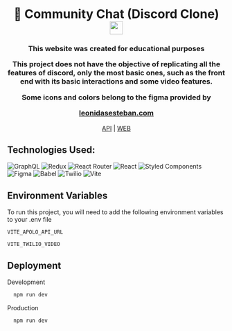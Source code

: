 

<div align="center">
  <h1>
    💬 Community Chat (Discord Clone)
    <img src="https://www.freepnglogos.com/uploads/discord-logo-png/concours-discord-cartes-voeux-fortnite-france-6.png" loading="lazy" width='30px' height='30px'>
  </h1>

  <h3>
  <p>This website was created for educational purposes</p>
  <p>This project does not have the objective of replicating all the features of discord, only the most basic ones, such as the front end with its basic interactions and some video features.</p>
      Some icons and colors belong to the figma provided by
      
  [leonidasesteban.com](https://leonidasesteban.com/) 
  </h3>

[API](https://github.com/Ivanricee/community-chat-api)  |  [WEB](https://community-chat-discord.vercel.app/1/1)
    
</div>

<div align="center" display='flex' flex-direction="column">
    
   [](https://user-images.githubusercontent.com/13322969/213342114-77596cff-8822-4192-8d03-7eae11d23b43.mp4)
    
   []( https://user-images.githubusercontent.com/13322969/213342126-90726d0f-09d6-4677-b3a3-ed38383c1197.mp4)
    
</div>
  
  <h2>
    Technologies Used:
  </h2>
  
  ![GraphQL](https://img.shields.io/badge/GraphQl-E10098?style=for-the-badge&logo=graphql&logoColor=white)
  ![Redux](https://img.shields.io/badge/Redux-593D88?style=for-the-badge&logo=redux&logoColor=white) 
  ![React Router](https://img.shields.io/badge/React_Router-CA4245?style=for-the-badge&logo=react-router&logoColor=white)
  ![React](https://img.shields.io/badge/React-20232A?style=for-the-badge&logo=react&logoColor=61DAFB) 
  ![Styled Components](https://img.shields.io/badge/styled--components-DB7093?style=for-the-badge&logo=styled-components&logoColor=white)  
  ![Figma](https://img.shields.io/badge/Figma-F24E1E?style=for-the-badge&logo=figma&logoColor=white) 
  ![Babel](https://img.shields.io/badge/Babel-F9DC3E?style=for-the-badge&logo=babel&logoColor=white)
  ![Twilio](https://img.shields.io/badge/Twilio-F22F46?style=for-the-badge&logo=Twilio&logoColor=white)
  ![Vite](https://img.shields.io/badge/Vite-B73BFE?style=for-the-badge&logo=vite&logoColor=FFD62E)
  <h2>
    Environment Variables
  </h2>
To run this project, you will need to add the following environment variables to your .env file

`VITE_APOLO_API_URL`

`VITE_TWILIO_VIDEO`


  <h2>
    Deployment
  </h2>

Development

```bash
  npm run dev
```

Production

```bash
  npm run dev
```




